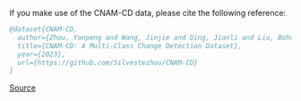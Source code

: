 If you make use of the CNAM-CD data, please cite the following reference:

``` bibtex 
@dataset{CNAM-CD,
  author={Zhou, Yanpeng and Wang, Jinjie and Ding, Jianli and Liu, Bohua and Weng, Nan and Xiao, Hongzhi},
  title={CNAM-CD: A Multi-Class Change Detection Dataset},
  year={2023},
  url={https://github.com/Silvestezhou/CNAM-CD}
}
```

[Source](https://github.com/Silvestezhou/CNAM-CD)